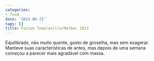 ```yaml
---
categories:
- food
date: '2015-08-23'
tags: []
title: Fuzion Templanillo/Malbec 2013
---
```


Equilibrado, não muito quente, gosto de groselha, mas sem exagerar. Manteve suas características de antes, mas depois de uma semana começou a parecer mais agradável com massa.